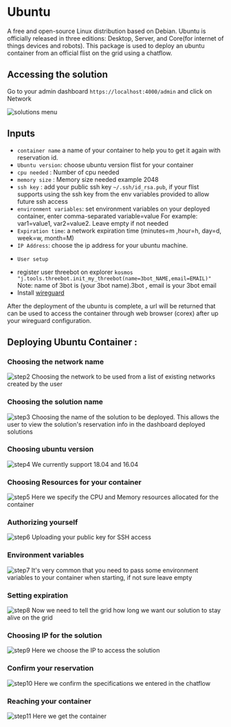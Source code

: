 # Ubuntu
A free and open-source Linux distribution based on Debian.
Ubuntu is officially released in three editions: Desktop, Server, and Core(for internet of things devices and robots). This package is used to deploy an ubuntu container from an official flist on the grid using a chatflow.

## Accessing the solution

Go to your admin dashboard `https://localhost:4000/admin` and click on Network

![solutions menu](adminmenu.png)


## Inputs

- `container name` a name of your container to help you to get it again with reservation id.
- `Ubuntu version`: choose ubuntu version flist for your container
- `cpu needed` : Number of cpu needed
- `memory size` : Memory size needed example 2048
- `ssh key` : add your public ssh key `~/.ssh/id_rsa.pub`, if your flist supports using the ssh key from the env variables provided to allow future ssh access
- `environment variables`: set environment variables on your deployed container, enter comma-separated variable=value For example: var1=value1, var2=value2. Leave empty if not needed
- `Expiration time`: a network expiration time (minutes=m ,hour=h, day=d, week=w, month=M)
- `IP Address`: choose the ip address for your ubuntu machine.
* `User setup`
- register user threebot on explorer ```kosmos "j.tools.threebot.init_my_threebot(name=3bot_NAME,email=EMAIL)"``` Note: name of 3bot is (your 3bot name).3bot , email is your 3bot email
- Install [wireguard](https://www.wireguard.com/install/)


After the deployment of the ubuntu is complete, a url will be returned that can be used to access the container through web browser (corex) after up your wireguard configuration.

## Deploying Ubuntu Container :

### Choosing the network name

![step2](ubuntu2.png)
Choosing the network to be used from a list of existing networks created by the user

### Choosing the solution name

![step3](ubuntu3.png)
Choosing the name of the solution to be deployed. This allows the user to view the solution's reservation info in the dashboard deployed solutions

### Choosing ubuntu version
![step4](ubuntu4.png)
We currently support 18.04 and 16.04


### Choosing Resources for your container
![step5](ubuntu5.png)
Here we specify the CPU and Memory resources allocated for the container

### Authorizing yourself
![step6](ubuntu6.png)
Uploading your public key for SSH access

### Environment variables
![step7](ubuntu7.png)
It's very common that you need to pass some environment variables to your container when starting, if not sure leave empty

### Setting expiration
![step8](ubuntu8.png)
Now we need to tell the grid how long we want our solution to stay alive on the grid

### Choosing IP for the solution
![step9](ubuntu9.png)
Here we choose the IP to access the solution


### Confirm your reservation
![step10](ubuntu10.png)
Here we confirm the specifications we entered in the chatflow


### Reaching your container
![step11](ubuntu11.png)
Here we get the container 



